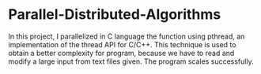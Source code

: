 # Parallel-Distributed-Algorithms


In this project, I parallelized in C language the function using pthread, 
an implementation of the thread API for C/C++. 
This technique is used to obtain a better complexity for program,
because we have to read and modify a large input from text files given.
The program scales successfully.
